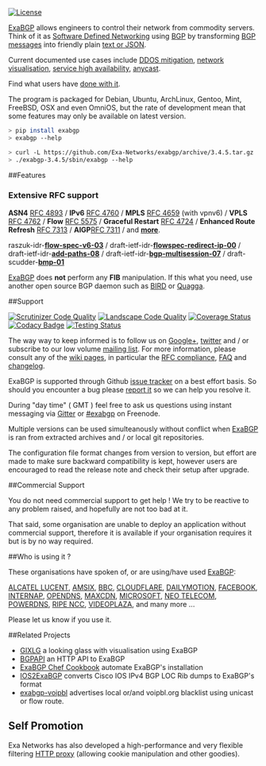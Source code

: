 [![License](https://pypip.in/license/exabgp/badge.svg)](https://github.com/Exa-Networks/exabgp/blob/master/COPYRIGHT)

[ExaBGP](http://github.com/Exa-Networks/exabgp) allows engineers to control their network from commodity servers.
Think of it as [Software Defined Networking](http://en.wikipedia.org/wiki/Software-defined_networking) using [BGP](http://en.wikipedia.org/wiki/BGP) by transforming [BGP messages](http://thomas.mangin.com/data/pdf/UKNOF%2015%20-%20Mangin%20-%20Naked%20BGP.pdf) into friendly plain [text or JSON](https://github.com/Exa-Networks/exabgp/wiki/Controlling-ExaBGP-:-API-for-received-messages).

Current documented use cases include [DDOS mitigation](http://perso.nautile.fr/prez/fgabut-flowspec-frnog-final.pdf), [network visualisation](https://code.google.com/p/gixlg/wiki/sample_maps), [service high availability](http://vincent.bernat.im/en/blog/2013-exabgp-highavailability.html),
[anycast](http://blog.iweb-hosting.co.uk/blog/2012/01/27/using-bgp-to-serve-high-availability-dns/).

Find what users have [done with it](https://github.com/Exa-Networks/exabgp/wiki/Related-articles).

 The program is packaged for Debian, Ubuntu, ArchLinux, Gentoo, Mint, FreeBSD, OSX and even OmniOS, but the rate of development mean that some features may only be available on latest version.

 ```sh
> pip install exabgp
> exabgp --help
 ```

```sh
> curl -L https://github.com/Exa-Networks/exabgp/archive/3.4.5.tar.gz | tar zx
> ./exabgp-3.4.5/sbin/exabgp --help
```

##Features

### Extensive RFC support

**ASN4** [RFC 4893](http://www.ietf.org/rfc/rfc4893.txt) /
**IPv6** [RFC 4760](http://www.ietf.org/rfc/rfc4760.txt) /
**MPLS** [RFC 4659](http://tools.ietf.org/html/rfc4659) (with vpnv6) /
**VPLS** [RFC 4762](http://tools.ietf.org/html/rfc4762) /
**Flow** [RFC 5575](http://tools.ietf.org/html/rfc5575) /
**Graceful Restart** [RFC 4724](http://www.ietf.org/rfc/rfc4724.txt) /
**Enhanced Route Refresh** [RFC 7313](http://tools.ietf.org/html/rfc7313) /
**AIGP**[RFC 7311](http://tools.ietf.org/html/rfc7311) /
and **[more](https://github.com/Exa-Networks/exabgp/wiki/RFC-Information)**.

raszuk-idr-**[flow-spec-v6-03](http://tools.ietf.org/html/draft-ietf-idr-flow-spec-v6-03)** / draft-ietf-idr-**[flowspec-redirect-ip-00](http://tools.ietf.org/html/draft-ietf-idr-flowspec-redirect-ip-00)** /
draft-ietf-idr-**[add-paths-08](http://tools.ietf.org/html/draft-ietf-idr-add-paths-08)** / draft-ietf-idr-**[bgp-multisession-07](http://tools.ietf.org/html/draft-ietf-idr-bgp-multisession-07)** / draft-scudder-**[bmp-01](http://tools.ietf.org/html/draft-scudder-bmp-01)**

[ExaBGP](http://github.com/Exa-Networks/exabgp) does **not** perform any **FIB** manipulation. If this what you need, use another open source BGP daemon such as [BIRD](http://bird.network.cz/) or [Quagga](http://www.quagga.net/).

##Support

[![Scrutinizer Code Quality](https://scrutinizer-ci.com/g/Exa-Networks/exabgp/badges/quality-score.png)](https://scrutinizer-ci.com/g/Exa-Networks/exabgp/)
[![Landscape Code Quality](https://landscape.io/github/Exa-Networks/exabgp/master/landscape.svg)](https://landscape.io/github/Exa-Networks/exabgp/)
[![Coverage Status](https://img.shields.io/coveralls/Exa-Networks/exabgp.svg)](https://coveralls.io/r/Exa-Networks/exabgp)
[![Codacy Badge](https://www.codacy.com/project/badge/1f5fedb98bfd47bcb9ab868ea53ea210)](https://www.codacy.com/public/thomasmangin/exabgp_2)
[![Testing Status](https://travis-ci.org/Exa-Networks/exabgp.svg)](https://travis-ci.org/Exa-Networks/exabgp)

The way way to keep informed is to follow us on [Google+](https://plus.google.com/u/0/communities/108249711110699351497), [twitter](https://twitter.com/#!/search/exabgp) and / or subscribe to our low volume [mailing list](http://groups.google.com/group/exabgp-users).
For more information, please consult any of the [wiki pages](https://github.com/Exa-Networks/exabgp/wiki), in particular the [RFC compliance](https://github.com/Exa-Networks/exabgp/wiki/RFC-Information), [FAQ](https://github.com/Exa-Networks/exabgp/wiki/FAQ)
 and [changelog](https://raw.github.com/Exa-Networks/exabgp/master/CHANGELOG).

ExaBGP is supported through Github [issue tracker](https://github.com/Exa-Networks/exabgp/issues) on a best effort basis. So should you encounter a bug please [report it](https://github.com/Exa-Networks/exabgp/issues?labels=bug&page=1&state=open) so we can help you resolve it.

During "day time" ( GMT ) feel free to ask us questions using instant messaging via [Gitter](https://gitter.im/Exa-Networks/exabgp) or [#exabgp](irc://irc.freenode.net:6667/exabgp) on Freenode.

Multiple versions can be used simulteanously without conflict when [ExaBGP](http://github.com/Exa-Networks/exabgp) is ran from extracted archives and / or local git repositories.

The configuration file format changes from version to version, but effort are made to make sure backward compatibility is kept, however users are encouraged to read the release note and check their setup after upgrade.

##Commercial Support

You do not need commercial support to get help ! We try to be reactive to any problem raised, and hopefully are not too bad at it.

That said, some organisation are  unable to deploy an application without commercial support, therefore it is available if your organisation requires it but is by no way required.

##Who is using it ?

These organisations have spoken of, or are using/have used [ExaBGP](http://github.com/Exa-Networks/exabgp):

[ALCATEL LUCENT](http://www.nanog.org/sites/default/files/wed.general.trafficdiversion.serodio.10.pdf),
[AMSIX](https://ripe64.ripe.net/presentations/49-Follow_Up_AMS-IX_route-server_test_Euro-IX_20th_RIPE64.pdf),
[BBC](http://www.bbc.co.uk/),
[CLOUDFLARE](http://www.slideshare.net/TomPaseka/flowspec-apf-2013),
[DAILYMOTION](https://twitter.com/fgabut),
[FACEBOOK](http://velocityconf.com/velocity2013/public/schedule/detail/28410),
[INTERNAP](http://www.internap.com/),
[OPENDNS](http://www.opendns.com/),
[MAXCDN](http://blog.maxcdn.com/anycast-ip-routing-used-maxcdn/),
[MICROSOFT](http://www.nanog.org/sites/default/files/wed.general.brainslug.lapukhov.20.pdf),
[NEO TELECOM](http://media.frnog.org/FRnOG_18/FRnOG_18-6.pdf),
[POWERDNS](https://www.powerdns.com/),
[RIPE NCC](https://labs.ripe.net/Members/wouter_miltenburg/Researchpaper.pdf),
[VIDEOPLAZA](http://www.videoplaza.com),
and many more ...

Please let us know if you use it.

##Related Projects

 * [GIXLG](https://code.google.com/p/gixlg/) a looking glass with visualisation using ExaBGP
 * [BGPAPI](https://github.com/abh/bgpapi) an HTTP API to ExaBGP
 * [ExaBGP Chef Cookbook](https://github.com/hw-cookbooks/exabgp) automate ExaBGP's installation
 * [IOS2ExaBGP](https://github.com/lochiiconnectivity/ios2exa) converts Cisco IOS IPv4 BGP LOC Rib dumps to ExaBGP's format
 * [exabgp-voipbl](https://github.com/GeertHauwaerts/exabgp-voipbl) advertises local or/and voipbl.org blacklist using unicast or flow route.

## Self Promotion

Exa Networks has also developed a high-performance and very flexible filtering [HTTP proxy](https://github.com/Exa-Networks/exaproxy) (allowing cookie manipulation and other goodies).
